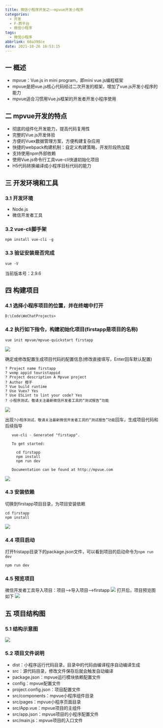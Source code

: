 ```yaml
---
title: 微信小程序开发之——mpvue开发小程序
categories:
  - 开发
  - F-跨平台
  - 微信小程序
tags:
  - 微信小程序
abbrlink: 60a398ce
date: 2021-10-26 16:53:15
---
```

## 一  概述

* mpvue：Vue.js in mini program，即mini vue.js编程框架
* mpvue是把vue.js核心代码经过二次开发的框架，增加了vue.js开发小程序的能力
* mpvue适合习惯用Vue.js框架的开发者开发小程序使用

<!--more-->

## 二 mpvue开发的特点

* 彻底的组件化开发能力，提高代码复用性
* 完整的Vue.js开发体验
* 方便的Vuex数据管理方案，方便构建复杂应用
* 快捷的webpack构建机制：自定义构建策略，开发阶段热加载
* 支持使用npm外部依赖
* 使用Vue.js命令行工具vue-cli快速初始化项目
* H5代码转换编译成小程序目标代码的能力

## 三  开发环境和工具

### 3.1 开发环境

* Node.js
* 微信开发者工具

### 3.2 vue-cli脚手架

```
npm install vue-cli -g
```

### 3.3 验证安装是否完成

```
vue -V
```

当前版本号：2.9.6

## 四 构建项目

### 4.1 选择小程序项目的位置，并在终端中打开

```
D:\Code\WeChatProjects>
```

### 4.2 执行如下指令，构建初始化项目(firstapp是项目的名称)

```
vue init mpvue/mpvue-quickstart firstapp
```

![][1]

确定或修改配置生成项目代码的配置信息(修改直接填写，Enter回车默认配置)

```
? Project name firstapp
? wxmp appid touristappid
? Project description A Mpvue project
? Author 橙子
? Vue build runtime
? Use Vuex? Yes
? Use ESLint to lint your code? Yes
? 小程序测试，敬请关注最新微信开发者工具的“测试报告”功能
```

![][2]

出现`?小程序测试，敬请关注最新微信开发者工具的“测试报告”功能`回车，生成项目代码和后续指导

```
   vue-cli · Generated "firstapp".

   To get started:

     cd firstapp
     npm install
     npm run dev

   Documentation can be found at http://mpvue.com
```

![][3]

### 4.3 安装依赖

切换到firstapp项目目录，为项目安装依赖

```
cd firstapp
npm install
```
![][4]

### 4.4 项目启动

打开fristapp目录下的package.json文件，可以看到项目的启动命令为`npm run dev`

```
npm run dev
```

### 4.5 预览项目

微信开发者工具导入项目：项目——>导入项目——>firstapp
![][5]
打开后，项目预览图如下
![][6]

## 五 项目结构图
### 5.1 结构示意图
![][7]

### 5.2 项目文件说明

* dist：小程序运行代码目录，目录中的代码由编译程序自动编译生成
* src：源代码目录，修改文件保存后就会触发自动编译
* package.json：mpvue运行模块依赖配置文件
* config：mpvue配置文件
* project.config.json：项目配置文件
* src/components：mpvue小程序组件目录
* src/pages：mpvue小程序页面目录
* src/App.vue：mpvue项目的主组件
* src/app.json：mpvue项目的小程序配置文件
* src/main.js：mpvue项目的入口文件




[1]:https://jsd.onmicrosoft.cn/gh/PGzxc/CDN/blog-wechat/wechat-mpvue-init-cmd-project.png
[2]:https://jsd.onmicrosoft.cn/gh/PGzxc/CDN/blog-wechat/wechat-mpvue-project-firstapp-config.png
[3]:https://jsd.onmicrosoft.cn/gh/PGzxc/CDN/blog-wechat/wechat-mpvue-vue-cli-firstapp.png
[4]:https://jsd.onmicrosoft.cn/gh/PGzxc/CDN/blog-wechat/wechat-mpvue-cd-first-npm-install.png
[5]:https://jsd.onmicrosoft.cn/gh/PGzxc/CDN/blog-wechat/wechat-mpvue-import-firstapp.png
[6]:https://jsd.onmicrosoft.cn/gh/PGzxc/CDN/blog-wechat/wechat-mpvue-firstapp-preview.png
[7]:https://jsd.onmicrosoft.cn/gh/PGzxc/CDN/blog-wechat/wechat-mpvue-project-struct.png